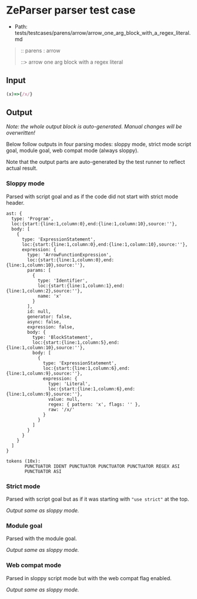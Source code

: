 # ZeParser parser test case

- Path: tests/testcases/parens/arrow/arrow_one_arg_block_with_a_regex_literal.md

> :: parens : arrow
>
> ::> arrow one arg block with a regex literal

## Input

`````js
(x)=>{/x/}
`````

## Output

_Note: the whole output block is auto-generated. Manual changes will be overwritten!_

Below follow outputs in four parsing modes: sloppy mode, strict mode script goal, module goal, web compat mode (always sloppy).

Note that the output parts are auto-generated by the test runner to reflect actual result.

### Sloppy mode

Parsed with script goal and as if the code did not start with strict mode header.

`````
ast: {
  type: 'Program',
  loc:{start:{line:1,column:0},end:{line:1,column:10},source:''},
  body: [
    {
      type: 'ExpressionStatement',
      loc:{start:{line:1,column:0},end:{line:1,column:10},source:''},
      expression: {
        type: 'ArrowFunctionExpression',
        loc:{start:{line:1,column:0},end:{line:1,column:10},source:''},
        params: [
          {
            type: 'Identifier',
            loc:{start:{line:1,column:1},end:{line:1,column:2},source:''},
            name: 'x'
          }
        ],
        id: null,
        generator: false,
        async: false,
        expression: false,
        body: {
          type: 'BlockStatement',
          loc:{start:{line:1,column:5},end:{line:1,column:10},source:''},
          body: [
            {
              type: 'ExpressionStatement',
              loc:{start:{line:1,column:6},end:{line:1,column:9},source:''},
              expression: {
                type: 'Literal',
                loc:{start:{line:1,column:6},end:{line:1,column:9},source:''},
                value: null,
                regex: { pattern: 'x', flags: '' },
                raw: '/x/'
              }
            }
          ]
        }
      }
    }
  ]
}

tokens (10x):
       PUNCTUATOR IDENT PUNCTUATOR PUNCTUATOR PUNCTUATOR REGEX ASI
       PUNCTUATOR ASI
`````

### Strict mode

Parsed with script goal but as if it was starting with `"use strict"` at the top.

_Output same as sloppy mode._

### Module goal

Parsed with the module goal.

_Output same as sloppy mode._

### Web compat mode

Parsed in sloppy script mode but with the web compat flag enabled.

_Output same as sloppy mode._
